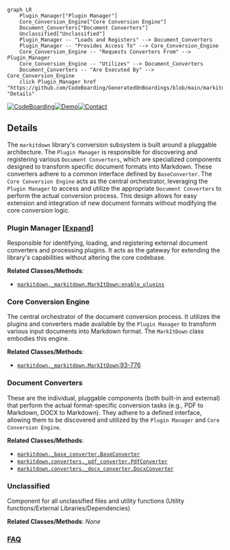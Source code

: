 ```mermaid
graph LR
    Plugin_Manager["Plugin Manager"]
    Core_Conversion_Engine["Core Conversion Engine"]
    Document_Converters["Document Converters"]
    Unclassified["Unclassified"]
    Plugin_Manager -- "Loads and Registers" --> Document_Converters
    Plugin_Manager -- "Provides Access To" --> Core_Conversion_Engine
    Core_Conversion_Engine -- "Requests Converters From" --> Plugin_Manager
    Core_Conversion_Engine -- "Utilizes" --> Document_Converters
    Document_Converters -- "Are Executed By" --> Core_Conversion_Engine
    click Plugin_Manager href "https://github.com/CodeBoarding/GeneratedOnBoardings/blob/main/markitdown/Plugin_Manager.md" "Details"
```

[![CodeBoarding](https://img.shields.io/badge/Generated%20by-CodeBoarding-9cf?style=flat-square)](https://github.com/CodeBoarding/CodeBoarding)[![Demo](https://img.shields.io/badge/Try%20our-Demo-blue?style=flat-square)](https://www.codeboarding.org/diagrams)[![Contact](https://img.shields.io/badge/Contact%20us%20-%20contact@codeboarding.org-lightgrey?style=flat-square)](mailto:contact@codeboarding.org)

## Details

The `markitdown` library's conversion subsystem is built around a pluggable architecture. The `Plugin Manager` is responsible for discovering and registering various `Document Converters`, which are specialized components designed to transform specific document formats into Markdown. These converters adhere to a common interface defined by `BaseConverter`. The `Core Conversion Engine` acts as the central orchestrator, leveraging the `Plugin Manager` to access and utilize the appropriate `Document Converters` to perform the actual conversion process. This design allows for easy extension and integration of new document formats without modifying the core conversion logic.

### Plugin Manager [[Expand]](./Plugin_Manager.md)
Responsible for identifying, loading, and registering external document converters and processing plugins. It acts as the gateway for extending the library's capabilities without altering the core codebase.


**Related Classes/Methods**:

- <a href="https://github.com/microsoft/markitdown/blob/main/packages/markitdown/src/markitdown/_markitdown.py" target="_blank" rel="noopener noreferrer">`markitdown._markitdown.MarkItDown:enable_plugins`</a>


### Core Conversion Engine
The central orchestrator of the document conversion process. It utilizes the plugins and converters made available by the `Plugin Manager` to transform various input documents into Markdown format. The `MarkItDown` class embodies this engine.


**Related Classes/Methods**:

- <a href="https://github.com/microsoft/markitdown/blob/main/packages/markitdown/src/markitdown/_markitdown.py#L93-L776" target="_blank" rel="noopener noreferrer">`markitdown._markitdown.MarkItDown`:93-776</a>


### Document Converters
These are the individual, pluggable components (both built-in and external) that perform the actual format-specific conversion tasks (e.g., PDF to Markdown, DOCX to Markdown). They adhere to a defined interface, allowing them to be discovered and utilized by the `Plugin Manager` and `Core Conversion Engine`.


**Related Classes/Methods**:

- <a href="https://github.com/microsoft/markitdown/blob/main/packages/markitdown/src/markitdown/_base_converter.py" target="_blank" rel="noopener noreferrer">`markitdown._base_converter.BaseConverter`</a>
- <a href="https://github.com/microsoft/markitdown/blob/main/packages/markitdown/src/markitdown/converters/_pdf_converter.py" target="_blank" rel="noopener noreferrer">`markitdown.converters._pdf_converter.PdfConverter`</a>
- <a href="https://github.com/microsoft/markitdown/blob/main/packages/markitdown/src/markitdown/converters/_docx_converter.py" target="_blank" rel="noopener noreferrer">`markitdown.converters._docx_converter.DocxConverter`</a>


### Unclassified
Component for all unclassified files and utility functions (Utility functions/External Libraries/Dependencies)


**Related Classes/Methods**: _None_



### [FAQ](https://github.com/CodeBoarding/GeneratedOnBoardings/tree/main?tab=readme-ov-file#faq)
